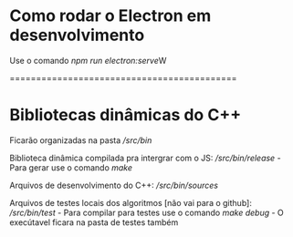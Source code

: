 

# Como rodar o Electron em desenvolvimento

Use o comando *npm run electron:serve*W

===========================================

# Bibliotecas dinâmicas do C++

Ficarão organizadas na pasta */src/bin*

Biblioteca dinâmica compilada pra intergrar com o JS: */src/bin/release*
    -   Para gerar use o comando *make*

Arquivos de desenvolvimento do C++: */src/bin/sources*

Arquivos de testes locais dos algoritmos [não vai para o github]: */src/bin/test*
    -   Para compilar para testes use o comando *make debug*
    -   O execútavel ficara na pasta de testes também

